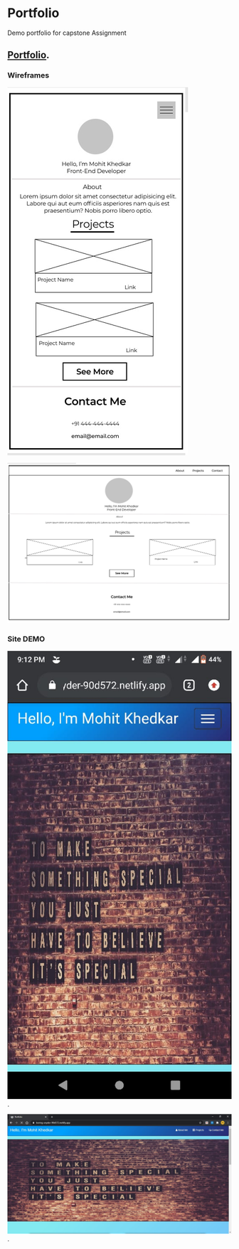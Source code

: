 # Portfolio
Demo portfolio for capstone Assignment

## [Portfolio](https://boring-snyder-90d572.netlify.app/).

### Wireframes

![](https://github.com/mohitkhedkar/Coursera/blob/master/Web-Design-for-Everybody-Basics-of-Web-Development-Coding-Specialization/Web%20Design%20for%20Everybody%20Capstone/Wireframes/Mobile.jpg)

![](https://github.com/mohitkhedkar/Coursera/blob/master/Web-Design-for-Everybody-Basics-of-Web-Development-Coding-Specialization/Web%20Design%20for%20Everybody%20Capstone/Wireframes/Desktop.jpg)

### Site DEMO 

![](https://github.com/mohitkhedkar/Coursera/blob/master/Web-Design-for-Everybody-Basics-of-Web-Development-Coding-Specialization/Web%20Design%20for%20Everybody%20Capstone/Images/Moblie.jpeg).

![](https://github.com/mohitkhedkar/Coursera/blob/master/Web-Design-for-Everybody-Basics-of-Web-Development-Coding-Specialization/Web%20Design%20for%20Everybody%20Capstone/Images/Desktop.JPG).
